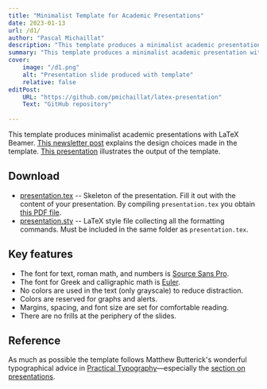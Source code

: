 ```yaml
---
title: "Minimalist Template for Academic Presentations" 
date: 2023-01-13
url: /d1/
author: "Pascal Michaillat"
description: "This template produces a minimalist academic presentation with LaTeX Beamer." 
summary: "This template produces a minimalist academic presentation with LaTeX Beamer." 
cover:
    image: "/d1.png"
    alt: "Presentation slide produced with template"
    relative: false
editPost:
    URL: "https://github.com/pmichaillat/latex-presentation"
    Text: "GitHub repository"
 
---
```


This template produces minimalist academic presentations with LaTeX Beamer. [This newsletter post](https://pmichaillat.substack.com/p/a-minimalist-template-for-academic) explains the design choices made in the template. [This presentation](/d1.pdf) illustrates the output of the template.

## Download

- [presentation.tex](/presentation.tex) --  Skeleton of the presentation. Fill it out with the content of your presentation. By compiling `presentation.tex` you obtain [this PDF file](/d1.pdf).
- [presentation.sty](/presentation.sty) --  LaTeX style file collecting all the formatting commands. Must be included in the same folder as `presentation.tex`.

## Key features

- The font for text, roman math, and numbers is [Source Sans Pro](https://fonts.google.com/specimen/Source+Sans+Pro).
- The font for Greek and calligraphic math is [Euler](http://luc.devroye.org/fonts-26139.html).
- No colors are used in the text (only grayscale) to reduce distraction.
- Colors are reserved for graphs and alerts.
- Margins, spacing, and font size are set for comfortable reading.
- There are no frills at the periphery of the slides.

## Reference

As much as possible the template follows Matthew Butterick's wonderful typographical advice in [Practical Typography](https://practicaltypography.com)—especially the [section on presentations](https://practicaltypography.com/presentations.html).

